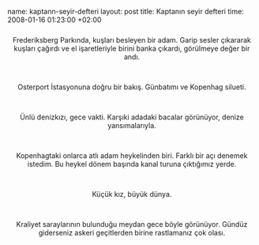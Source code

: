 name: kaptann-seyir-defteri
layout: post
title: Kaptanın seyir defteri
time: 2008-01-16 01:23:00 +02:00

<div style="text-align: center;"><a href="http://3.bp.blogspot.com/_AZvuJ9kmERM/R40lHWeOdBI/AAAAAAAAAes/xfRG0u5KjT0/s1600-h/DSCN8590_1.JPG">    <img style="margin: 0px auto 10px; display: block; text-align: center; cursor: pointer;" src="http://3.bp.blogspot.com/_AZvuJ9kmERM/R40lHWeOdBI/AAAAAAAAAes/xfRG0u5KjT0/s400/DSCN8590_1.JPG" alt="" id="BLOGGER_PHOTO_ID_5155817956630754322" border="0" /></a>Frederiksberg Parkında, kuşları besleyen bir adam. Garip sesler çıkararak kuşları çağırdı ve el işaretleriyle birini banka çıkardı, görülmeye değer bir andı.<br /></div><br /><br /><div style="text-align: center;"><a href="http://1.bp.blogspot.com/_AZvuJ9kmERM/R40jh2eOc8I/AAAAAAAAAeE/bFPcAMdpnjA/s1600-h/DSCN8412_3.JPG"><img style="margin: 0px auto 10px; display: block; text-align: center; cursor: pointer;" src="http://1.bp.blogspot.com/_AZvuJ9kmERM/R40jh2eOc8I/AAAAAAAAAeE/bFPcAMdpnjA/s400/DSCN8412_3.JPG" alt="" id="BLOGGER_PHOTO_ID_5155816212874032066" border="0" /></a>Osterport İstasyonuna doğru bir bakış. Günbatımı ve Kopenhag silueti.<br /></div><br /><br /><div style="text-align: center;"><a href="http://2.bp.blogspot.com/_AZvuJ9kmERM/R40jiGeOc9I/AAAAAAAAAeM/4J8SuJavc-Q/s1600-h/DSCN8418.JPG"><img style="margin: 0px auto 10px; display: block; text-align: center; cursor: pointer;" src="http://2.bp.blogspot.com/_AZvuJ9kmERM/R40jiGeOc9I/AAAAAAAAAeM/4J8SuJavc-Q/s400/DSCN8418.JPG" alt="" id="BLOGGER_PHOTO_ID_5155816217168999378" border="0" /></a>Ünlü denizkızı, gece vakti. Karşıki adadaki bacalar görünüyor, denize yansımalarıyla.<br /></div><br /><br /><div style="text-align: center;"><a href="http://4.bp.blogspot.com/_AZvuJ9kmERM/R40jimeOc-I/AAAAAAAAAeU/F0_jlbvNRl4/s1600-h/DSCN8443_1.JPG"><img style="margin: 0px auto 10px; display: block; text-align: center; cursor: pointer;" src="http://4.bp.blogspot.com/_AZvuJ9kmERM/R40jimeOc-I/AAAAAAAAAeU/F0_jlbvNRl4/s400/DSCN8443_1.JPG" alt="" id="BLOGGER_PHOTO_ID_5155816225758933986" border="0" /></a>Kopenhagtaki onlarca atlı adam heykelinden biri. Farklı bir açı denemek istedim. Bu heykel dönem başında kanal turuna çıktığımız yerde.<br /></div><br /><br /><div style="text-align: center;"><a href="http://2.bp.blogspot.com/_AZvuJ9kmERM/R40jjGeOc_I/AAAAAAAAAec/N1R7UOYx2bQ/s1600-h/DSCN8476_1.JPG"><img style="margin: 0px auto 10px; display: block; text-align: center; cursor: pointer;" src="http://2.bp.blogspot.com/_AZvuJ9kmERM/R40jjGeOc_I/AAAAAAAAAec/N1R7UOYx2bQ/s400/DSCN8476_1.JPG" alt="" id="BLOGGER_PHOTO_ID_5155816234348868594" border="0" /></a>Küçük kız, büyük dünya.<br /></div><br /><br /><div style="text-align: center;"><a href="http://4.bp.blogspot.com/_AZvuJ9kmERM/R40jjmeOdAI/AAAAAAAAAek/gKmqZHkt6YQ/s1600-h/DSCN8522.JPG"><img style="margin: 0px auto 10px; display: block; text-align: center; cursor: pointer;" src="http://4.bp.blogspot.com/_AZvuJ9kmERM/R40jjmeOdAI/AAAAAAAAAek/gKmqZHkt6YQ/s400/DSCN8522.JPG" alt="" id="BLOGGER_PHOTO_ID_5155816242938803202" border="0" /></a>Kraliyet saraylarının bulunduğu meydan gece böyle görünüyor. Gündüz giderseniz askeri geçitlerden birine rastlamanız çok olası.<br /></div>
